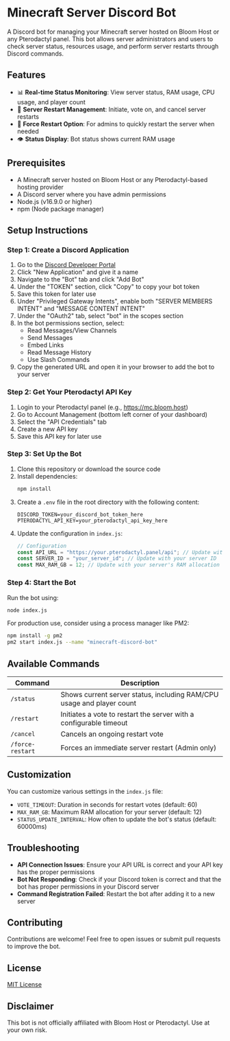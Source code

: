 # Minecraft Server Discord Bot

A Discord bot for managing your Minecraft server hosted on Bloom Host or any Pterodactyl panel. This bot allows server administrators and users to check server status, resources usage, and perform server restarts through Discord commands.

## Features

- 📊 **Real-time Status Monitoring**: View server status, RAM usage, CPU usage, and player count
- 🔄 **Server Restart Management**: Initiate, vote on, and cancel server restarts
- 🚀 **Force Restart Option**: For admins to quickly restart the server when needed
- 👁️ **Status Display**: Bot status shows current RAM usage

## Prerequisites

- A Minecraft server hosted on Bloom Host or any Pterodactyl-based hosting provider
- A Discord server where you have admin permissions
- Node.js (v16.9.0 or higher)
- npm (Node package manager)

## Setup Instructions

### Step 1: Create a Discord Application

1. Go to the [Discord Developer Portal](https://discord.com/developers/applications)
2. Click "New Application" and give it a name
3. Navigate to the "Bot" tab and click "Add Bot"
4. Under the "TOKEN" section, click "Copy" to copy your bot token
5. Save this token for later use
6. Under "Privileged Gateway Intents", enable both "SERVER MEMBERS INTENT" and "MESSAGE CONTENT INTENT"
7. Under the "OAuth2" tab, select "bot" in the scopes section
8. In the bot permissions section, select:
   - Read Messages/View Channels
   - Send Messages
   - Embed Links
   - Read Message History
   - Use Slash Commands
9. Copy the generated URL and open it in your browser to add the bot to your server

### Step 2: Get Your Pterodactyl API Key

1. Login to your Pterodactyl panel (e.g., https://mc.bloom.host)
2. Go to Account Management (bottom left corner of your dashboard)
3. Select the "API Credentials" tab
4. Create a new API key
5. Save this API key for later use

### Step 3: Set Up the Bot

1. Clone this repository or download the source code
2. Install dependencies:
   ```bash
   npm install
   ```
3. Create a `.env` file in the root directory with the following content:
   ```
   DISCORD_TOKEN=your_discord_bot_token_here
   PTERODACTYL_API_KEY=your_pterodactyl_api_key_here
   ```
4. Update the configuration in `index.js`:
   ```javascript
   // Configuration
   const API_URL = "https://your.pterodactyl.panel/api"; // Update with your panel URL
   const SERVER_ID = "your_server_id"; // Update with your server ID
   const MAX_RAM_GB = 12; // Update with your server's RAM allocation
   ```

### Step 4: Start the Bot

Run the bot using:
```bash
node index.js
```

For production use, consider using a process manager like PM2:
```bash
npm install -g pm2
pm2 start index.js --name "minecraft-discord-bot"
```

## Available Commands

| Command | Description |
|---------|-------------|
| `/status` | Shows current server status, including RAM/CPU usage and player count |
| `/restart` | Initiates a vote to restart the server with a configurable timeout |
| `/cancel` | Cancels an ongoing restart vote |
| `/force-restart` | Forces an immediate server restart (Admin only) |

## Customization

You can customize various settings in the `index.js` file:

- `VOTE_TIMEOUT`: Duration in seconds for restart votes (default: 60)
- `MAX_RAM_GB`: Maximum RAM allocation for your server (default: 12)
- `STATUS_UPDATE_INTERVAL`: How often to update the bot's status (default: 60000ms)

## Troubleshooting

- **API Connection Issues**: Ensure your API URL is correct and your API key has the proper permissions
- **Bot Not Responding**: Check if your Discord token is correct and that the bot has proper permissions in your Discord server
- **Command Registration Failed**: Restart the bot after adding it to a new server

## Contributing

Contributions are welcome! Feel free to open issues or submit pull requests to improve the bot.

## License

[MIT License](LICENSE)

## Disclaimer

This bot is not officially affiliated with Bloom Host or Pterodactyl. Use at your own risk.
